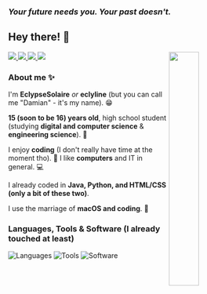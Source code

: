 ### *Your future needs you. Your past doesn't.*

## Hey there! 👋

<a href="https://eclypsesolaire.github.io/" target="_blank">
    <img src="https://img.shields.io/static/v1?message=Personal%20Website&logo=google-earth&label=&color=040404&logoColor=DBDBDB&labelColor=&style=for-the-badge">
</a>
<a href="https://discord.gg/" target="_blank">
    <img src="https://img.shields.io/static/v1?message=Discord&logo=discord&label=&color=7289da&logoColor=DBDBDB&labelColor=&style=for-the-badge">
</a>
<a href="https://instagram.com/eclyline" target="_blank">
    <img src="https://img.shields.io/static/v1?message=Instagram&logo=instagram&label=&color=C12584&logoColor=DBDBDB&labelColor=&style=for-the-badge">
</a>
<a href="mailto:damjan.acma@gmail.com" target="_blank">
    <img src="https://img.shields.io/static/v1?message=Gmail&logo=gmail&label=&color=b71620&logoColor=DBDBDB&labelColor=&style=for-the-badge">
</a>


<img src="profile/images/wemissedyou.jpeg" align=right width="35%">

### About me ✨
I'm **EclypseSolaire** *or* **eclyline** (but you can call me "Damian" - it's my name). 😁

**15 (soon to be 16) years old**, high school student (studying **digital and computer science** & **engineering science**). 🔭

I enjoy **coding** (I don't really have time at the moment tho). 😬
I like **computers** and IT in general. 💻

I already coded in **Java, Python, and HTML/CSS (only a bit of these two)**.

I use the marriage of **macOS and coding**. 👯

<h3>Languages, Tools & Software (I already touched at least)</h3>

![Languages](https://skillicons.dev/icons?i=java,py,html,css,md,bash)
![Tools](https://skillicons.dev/icons?i=gradle,maven,github,git,linux)
![Software](https://skillicons.dev/icons?i=vscodium,idea,eclipse,discord,phpstorm,pycharm,sublime,unity,notion)


